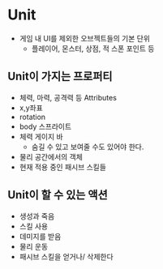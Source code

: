 Unit
====

* 게임 내 UI를 제외한 오브젝트들의 기본 단위
  * 플레이어, 몬스터, 상점, 적 스폰 포인트 등
  
  
Unit이 가지는 프로퍼티
----
* 체력, 마력, 공격력 등 Attributes
* x,y좌표
* rotation
* body 스프라이트
* 체력 게이지 바
  * 숨길 수 있고 보여줄 수도 있어야 한다.
* 물리 공간에서의 객체
* 현재 적용 중인 패시브 스킬들

Unit이 할 수 있는 액션
----
* 생성과 죽음
* 스킬 사용
* 데미지를 받음
* 물리 운동
* 패시브 스킬을 얻거나/ 삭제한다
